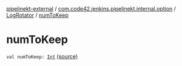 [pipelinekt-external](../../index.md) / [com.code42.jenkins.pipelinekt.internal.option](../index.md) / [LogRotator](index.md) / [numToKeep](./num-to-keep.md)

# numToKeep

`val numToKeep: `[`Int`](https://kotlinlang.org/api/latest/jvm/stdlib/kotlin/-int/index.html) [(source)](https://github.com/code42/pipelinekt/tree/master/internal/src/main/kotlin/com/code42/jenkins/pipelinekt/internal/option/LogRotator.kt#L7)